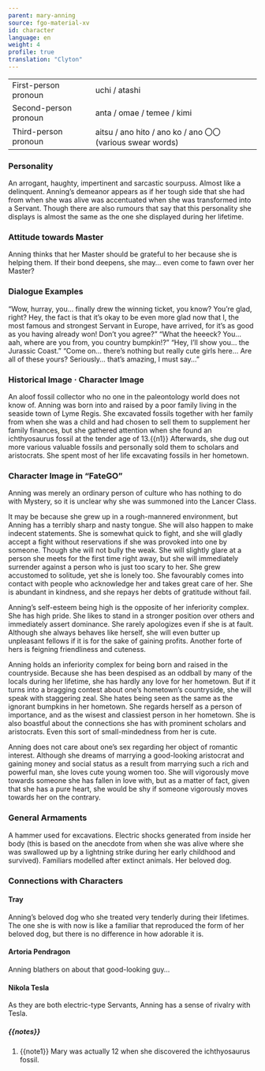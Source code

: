 ```yaml
---
parent: mary-anning
source: fgo-material-xv
id: character
language: en
weight: 4
profile: true
translation: "Clyton"
---
```


<table>
  <tr><td>First-person pronoun</td><td>uchi / atashi</td></tr>
  <tr><td>Second-person pronoun</td><td>anta / omae / temee / kimi</td></tr>
  <tr><td>Third-person pronoun</td><td>aitsu / ano hito / ano ko / ano 〇〇 (various swear words)</td></tr>
</table>

### Personality

An arrogant, haughty, impertinent and sarcastic sourpuss. Almost like a delinquent. Anning’s demeanor appears as if her tough side that she had from when she was alive was accentuated when she was transformed into a Servant. Though there are also rumours that say that this personality she displays is almost the same as the one she displayed during her lifetime.

### Attitude towards Master

Anning thinks that her Master should be grateful to her because she is helping them. If their bond deepens, she may… even come to fawn over her Master?

### Dialogue Examples

“Wow, hurray, you… finally drew the winning ticket, you know? You’re glad, right? Hey, the fact is that it’s okay to be even more glad now that I, the most famous and strongest Servant in Europe, have arrived, for it’s as good as you having already won! Don’t you agree?”
“What the heeeck? You… aah, where are you from, you country bumpkin!?”
“Hey, I’ll show you… the Jurassic Coast.”
“Come on… there’s nothing but really cute girls here… Are all of these yours? Seriously… that’s amazing, I must say…”

### Historical Image · Character Image

An aloof fossil collector who no one in the paleontology world does not know of. Anning was born into and raised by a poor family living in the seaside town of Lyme Regis. She excavated fossils together with her family from when she was a child and had chosen to sell them to supplement her family finances, but she gathered attention when she found an ichthyosaurus fossil at the tender age of 13.{{n1}} Afterwards, she dug out more various valuable fossils and personally sold them to scholars and aristocrats. She spent most of her life excavating fossils in her hometown.

### Character Image in “FateGO”

Anning was merely an ordinary person of culture who has nothing to do with Mystery, so it is unclear why she was summoned into the Lancer Class.

It may be because she grew up in a rough-mannered environment, but Anning has a terribly sharp and nasty tongue. She will also happen to make indecent statements. She is somewhat quick to fight, and she will gladly accept a fight without reservations if she was provoked into one by someone. Though she will not bully the weak. She will slightly glare at a person she meets for the first time right away, but she will immediately surrender against a person who is just too scary to her. She grew accustomed to solitude, yet she is lonely too. She favourably comes into contact with people who acknowledge her and takes great care of her. She is abundant in kindness, and she repays her debts of gratitude without fail.

Anning’s self-esteem being high is the opposite of her inferiority complex. She has high pride. She likes to stand in a stronger position over others and immediately assert dominance. She rarely apologizes even if she is at fault. Although she always behaves like herself, she will even butter up unpleasant fellows if it is for the sake of gaining profits. Another forte of hers is feigning friendliness and cuteness.

Anning holds an inferiority complex for being born and raised in the countryside. Because she has been despised as an oddball by many of the locals during her lifetime, she has hardly any love for her hometown. But if it turns into a bragging contest about one’s hometown’s countryside, she will speak with staggering zeal. She hates being seen as the same as the ignorant bumpkins in her hometown. She regards herself as a person of importance, and as the wisest and classiest person in her hometown. She is also boastful about the connections she has with prominent scholars and aristocrats. Even this sort of small-mindedness from her is cute.

Anning does not care about one’s sex regarding her object of romantic interest. Although she dreams of marrying a good-looking aristocrat and gaining money and social status as a result from marrying such a rich and powerful man, she loves cute young women too. She will vigorously move towards someone she has fallen in love with, but as a matter of fact, given that she has a pure heart, she would be shy if someone vigorously moves towards her on the contrary.

### General Armaments

A hammer used for excavations.
Electric shocks generated from inside her body (this is based on the anecdote from when she was alive where she was swallowed up by a lightning strike during her early childhood and survived).
Familiars modelled after extinct animals.
Her beloved dog.

### Connections with Characters

#### Tray

Anning’s beloved dog who she treated very tenderly during their lifetimes. The one she is with now is like a familiar that reproduced the form of her beloved dog, but there is no difference in how adorable it is.

#### Artoria Pendragon

Anning blathers on about that good-looking guy…

#### Nikola Tesla

As they are both electric-type Servants, Anning has a sense of rivalry with Tesla.

##### {{notes}}

1. {{note1}} Mary was actually 12 when she discovered the ichthyosaurus fossil.

